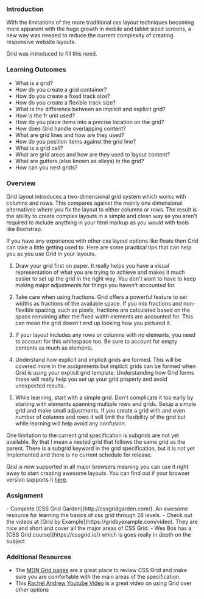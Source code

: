 ### Introduction
With the limitations of the more traditional css layout techniques becoming more apparent with the huge growth in mobile and tablet sized screens, a new way was needed to reduce the current complexity of creating responsive website layouts.

Grid was introduced to fill this need.


### Learning Outcomes
- What is a grid?
- How do you create a grid container?
- How do you create a fixed track size?
- How do you create a flexible track size?
- What is the difference between an implicit and explicit grid?
- How is the fr unit used?
- How do you place items into a precise location on the grid?
- How does Grid handle overlapping content?
- What are grid lines and how are they used?
- How do you position items against the grid line?
- What is a grid cell?
- What are grid areas and how are they used to layout content?
- What are gutters (also known as alleys) in the grid?
- How can you nest grids?

### Overview
Grid layout introduces a two-dimensional grid system which works with columns and rows. This compares against the mainly one dimensional alternatives where you fix the layout to either columns or rows. The result is the ability to create complex layouts in a simple and clean way as you aren't required to include anything in your html markup as you would with tools like Bootstrap.

If you have any experience with other css layout options like floats then Grid can take a little getting used to. Here are some practical tips that can help you as you use Grid in your layouts.

1) Draw your grid first on paper. It really helps you have a visual representation of what you are trying to achieve and makes it much easier to set up the grid in the right way. You don't want to have to keep making major adjustments for things you haven't accounted for.

2) Take care when using fractions. Grid offers a powerful feature to set widths as fractions of the available space. If you mix fractions and non-flexible spacing, such as pixels, fractions are calculated based on the space remaining after the fixed width elements are accounted for. This can mean the grid doesn't end up looking how you pictured it.
3) If your layout includes any rows or columns with no elements, you need to account for this whitespace too. Be sure to account for empty contents as much as elements.

4) Understand how explicit and implicit grids are formed. This will be covered more in the assignments but implicit grids can be formed when Grid is using your explicit grid template. Understanding how Grid forms these will really help you set up your grid properly and avoid unexpected results.

5) While learning, start with a simple grid. Don't complicate it too early by starting with elements spanning multiple rows and grids. Setup a simple grid and make small adjustments. If you create a grid with and even number of columns and rows it will limit the flexibility of the grid but while learning will help avoid any confusion.

One limitation to the current grid specification is subgrids are not yet available. By that I mean a nested grid that follows the same grid as the parent. There is a subgrid keyword in the grid specification, but it is not yet implemented and there is no current schedule for release.

Grid is now supported in all major browsers meaning you can use it right away to start creating awesome layouts. You can find out if your browser version supports it [here](https://caniuse.com/#feat=css-grid).


### Assignment
<div class="lesson-content__panel" markdown="1">
- Complete [CSS Grid Garden](http://cssgridgarden.com/). An awesome resource for learning the basics of css grid through 28 levels.
- Check out the videos at [Grid by Example](https://gridbyexample.com/video). They are nice and short and cover all the major areas of CSS Grid.
- Wes Bos has a [CSS Grid course](https://cssgrid.io/) which is goes really in depth on the subject
</div>

### Additional Resources
- The [MDN Grid pages](https://developer.mozilla.org/en-US/docs/Web/CSS/CSS_Grid_Layout) are a great place to review CSS Grid and make sure you are comfortable with the main areas of the specification.
- This [Rachel Andrew Youtube Video](https://youtu.be/N5Lt1SLqBmQ) is a great video on using Grid over other options
